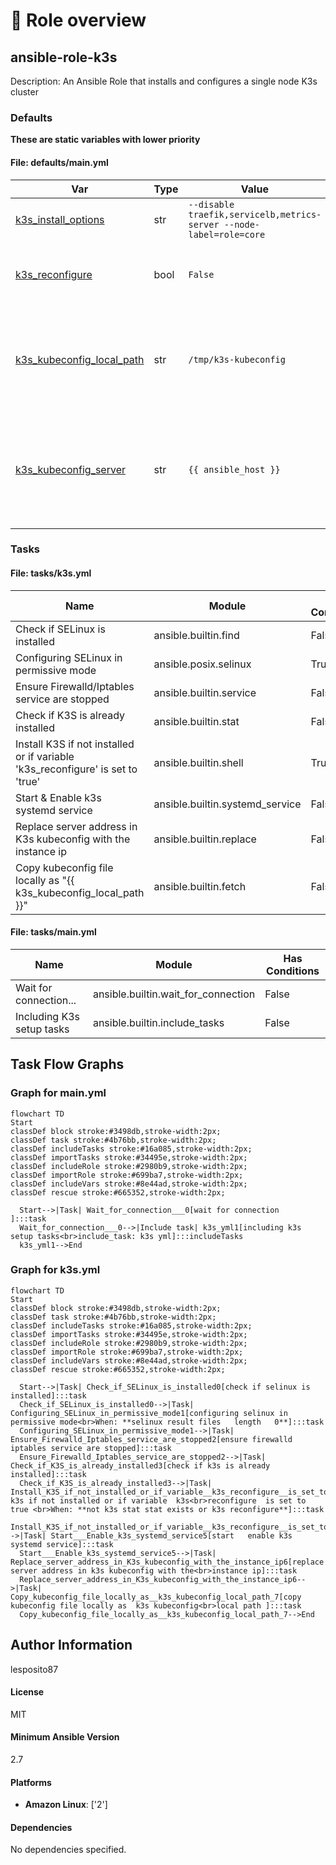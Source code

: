 <!-- DOCSIBLE START -->

# 📃 Role overview

## ansible-role-k3s



Description: An Ansible Role that installs and configures a single node K3s cluster












### Defaults

**These are static variables with lower priority**

#### File: defaults/main.yml

| Var          | Type         | Value       |Required    | Title       |
|--------------|--------------|-------------|-------------|-------------|
| [k3s_install_options](defaults/main.yml#L4)   | str   | `--disable traefik,servicelb,metrics-server --node-label=role=core` |    True  |  K3s install options |
| [k3s_reconfigure](defaults/main.yml#L8)   | bool   | `False` |    True  |  Force K3s reconfiguration even if K3s was already initialized |
| [k3s_kubeconfig_local_path](defaults/main.yml#L12)   | str   | `/tmp/k3s-kubeconfig` |    True  |  Local path on your machine where the kubeconfig file for connecting to the K3s cluster will be copied |
| [k3s_kubeconfig_server](defaults/main.yml#L16)   | str   | `{{ ansible_host }}` |    True  |  IP address used to configure K3s kubeconfig. Defaults to the host the playbook is currently running on |





### Tasks


#### File: tasks/k3s.yml

| Name | Module | Has Conditions |
| ---- | ------ | --------- |
| Check if SELinux is installed | ansible.builtin.find | False |
| Configuring SELinux in permissive mode | ansible.posix.selinux | True |
| Ensure Firewalld/Iptables service are stopped | ansible.builtin.service | False |
| Check if K3S is already installed | ansible.builtin.stat | False |
| Install K3S if not installed or if variable 'k3s_reconfigure' is set to 'true' | ansible.builtin.shell | True |
| Start & Enable k3s systemd service | ansible.builtin.systemd_service | False |
| Replace server address in K3s kubeconfig with the instance ip | ansible.builtin.replace | False |
| Copy kubeconfig file locally as "{{ k3s_kubeconfig_local_path }}" | ansible.builtin.fetch | False |

#### File: tasks/main.yml

| Name | Module | Has Conditions |
| ---- | ------ | --------- |
| Wait for connection... | ansible.builtin.wait_for_connection | False |
| Including K3s setup tasks | ansible.builtin.include_tasks | False |


## Task Flow Graphs



### Graph for main.yml

```mermaid
flowchart TD
Start
classDef block stroke:#3498db,stroke-width:2px;
classDef task stroke:#4b76bb,stroke-width:2px;
classDef includeTasks stroke:#16a085,stroke-width:2px;
classDef importTasks stroke:#34495e,stroke-width:2px;
classDef includeRole stroke:#2980b9,stroke-width:2px;
classDef importRole stroke:#699ba7,stroke-width:2px;
classDef includeVars stroke:#8e44ad,stroke-width:2px;
classDef rescue stroke:#665352,stroke-width:2px;

  Start-->|Task| Wait_for_connection___0[wait for connection   ]:::task
  Wait_for_connection___0-->|Include task| k3s_yml1[including k3s setup tasks<br>include_task: k3s yml]:::includeTasks
  k3s_yml1-->End
```


### Graph for k3s.yml

```mermaid
flowchart TD
Start
classDef block stroke:#3498db,stroke-width:2px;
classDef task stroke:#4b76bb,stroke-width:2px;
classDef includeTasks stroke:#16a085,stroke-width:2px;
classDef importTasks stroke:#34495e,stroke-width:2px;
classDef includeRole stroke:#2980b9,stroke-width:2px;
classDef importRole stroke:#699ba7,stroke-width:2px;
classDef includeVars stroke:#8e44ad,stroke-width:2px;
classDef rescue stroke:#665352,stroke-width:2px;

  Start-->|Task| Check_if_SELinux_is_installed0[check if selinux is installed]:::task
  Check_if_SELinux_is_installed0-->|Task| Configuring_SELinux_in_permissive_mode1[configuring selinux in permissive mode<br>When: **selinux result files   length   0**]:::task
  Configuring_SELinux_in_permissive_mode1-->|Task| Ensure_Firewalld_Iptables_service_are_stopped2[ensure firewalld iptables service are stopped]:::task
  Ensure_Firewalld_Iptables_service_are_stopped2-->|Task| Check_if_K3S_is_already_installed3[check if k3s is already installed]:::task
  Check_if_K3S_is_already_installed3-->|Task| Install_K3S_if_not_installed_or_if_variable__k3s_reconfigure__is_set_to__true_4[install k3s if not installed or if variable  k3s<br>reconfigure  is set to  true <br>When: **not k3s stat stat exists or k3s reconfigure**]:::task
  Install_K3S_if_not_installed_or_if_variable__k3s_reconfigure__is_set_to__true_4-->|Task| Start___Enable_k3s_systemd_service5[start   enable k3s systemd service]:::task
  Start___Enable_k3s_systemd_service5-->|Task| Replace_server_address_in_K3s_kubeconfig_with_the_instance_ip6[replace server address in k3s kubeconfig with the<br>instance ip]:::task
  Replace_server_address_in_K3s_kubeconfig_with_the_instance_ip6-->|Task| Copy_kubeconfig_file_locally_as__k3s_kubeconfig_local_path_7[copy kubeconfig file locally as  k3s kubeconfig<br>local path ]:::task
  Copy_kubeconfig_file_locally_as__k3s_kubeconfig_local_path_7-->End
```





## Author Information
lesposito87

#### License

MIT

#### Minimum Ansible Version

2.7

#### Platforms

- **Amazon Linux**: ['2']


#### Dependencies

No dependencies specified.
<!-- DOCSIBLE END -->
